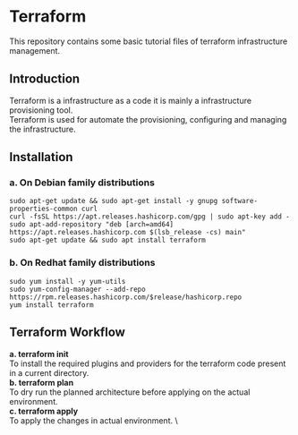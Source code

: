 # Terraform
This repository contains some basic tutorial files of terraform infrastructure management.
## Introduction
Terraform is a infrastructure as a code it is mainly a infrastructure provisioning tool. \
Terraform is used for automate the provisioning, configuring and managing the infrastructure.
## Installation
### a. On Debian family distributions
```
sudo apt-get update && sudo apt-get install -y gnupg software-properties-common curl
curl -fsSL https://apt.releases.hashicorp.com/gpg | sudo apt-key add -
sudo apt-add-repository "deb [arch=amd64] https://apt.releases.hashicorp.com $(lsb_release -cs) main"
sudo apt-get update && sudo apt install terraform
```
### b. On Redhat family distributions
```
sudo yum install -y yum-utils
sudo yum-config-manager --add-repo https://rpm.releases.hashicorp.com/$release/hashicorp.repo
yum install terraform
```
## Terraform Workflow
**a. terraform init** \
To install the required plugins and providers for the terraform code present in a current directory. \
**b. terraform plan** \
To dry run the planned architecture before applying on the actual environment. \
**c. terraform apply** \
To apply the changes in actual environment. \

